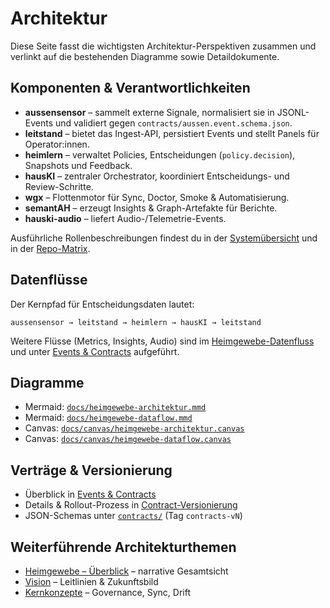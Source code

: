 # Architektur

Diese Seite fasst die wichtigsten Architektur-Perspektiven zusammen und verlinkt auf die
bestehenden Diagramme sowie Detaildokumente.

## Komponenten & Verantwortlichkeiten

- **aussensensor** – sammelt externe Signale, normalisiert sie in JSONL-Events und validiert gegen
  `contracts/aussen.event.schema.json`.
- **leitstand** – bietet das Ingest-API, persistiert Events und stellt Panels für Operator:innen.
- **heimlern** – verwaltet Policies, Entscheidungen (`policy.decision`), Snapshots und Feedback.
- **hausKI** – zentraler Orchestrator, koordiniert Entscheidungs- und Review-Schritte.
- **wgx** – Flottenmotor für Sync, Doctor, Smoke & Automatisierung.
- **semantAH** – erzeugt Insights & Graph-Artefakte für Berichte.
- **hauski-audio** – liefert Audio-/Telemetrie-Events.

Ausführliche Rollenbeschreibungen findest du in der [Systemübersicht](./system-overview.md) und in der
[Repo-Matrix](./repo-matrix.md).

## Datenflüsse

Der Kernpfad für Entscheidungsdaten lautet:

```
aussensensor → leitstand → heimlern → hausKI → leitstand
```

Weitere Flüsse (Metrics, Insights, Audio) sind im [Heimgewebe-Datenfluss](./heimgewebe-dataflow.mmd)
und unter [Events & Contracts](./contracts/index.md) aufgeführt.

## Diagramme

- Mermaid: [`docs/heimgewebe-architektur.mmd`](./heimgewebe-architektur.mmd)
- Mermaid: [`docs/heimgewebe-dataflow.mmd`](./heimgewebe-dataflow.mmd)
- Canvas: [`docs/canvas/heimgewebe-architektur.canvas`](./canvas/heimgewebe-architektur.canvas)
- Canvas: [`docs/canvas/heimgewebe-dataflow.canvas`](./canvas/heimgewebe-dataflow.canvas)

## Verträge & Versionierung

- Überblick in [Events & Contracts](./contracts/index.md)
- Details & Rollout-Prozess in [Contract-Versionierung](./contract-versioning.md)
- JSON-Schemas unter [`contracts/`](../contracts) (Tag `contracts-vN`)

## Weiterführende Architekturthemen

- [Heimgewebe – Überblick](./heimgewebe-gesamt.md) – narrative Gesamtsicht
- [Vision](./vision.md) – Leitlinien & Zukunftsbild
- [Kernkonzepte](./konzept-kern.md) – Governance, Sync, Drift
